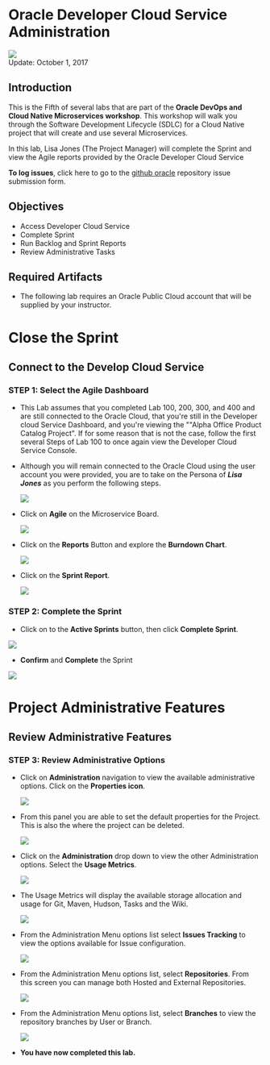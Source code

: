 # Oracle Developer Cloud Service Administration

![](images/500/PictureTitle.png)  
Update: October 1, 2017

## Introduction

This is the Fifth of several labs that are part of the **Oracle DevOps and Cloud Native Microservices workshop**. This workshop will walk you through the Software Development Lifecycle (SDLC) for a Cloud Native project that will create and use several Microservices.

In this lab, Lisa Jones (The Project Manager) will complete the Sprint and view the Agile reports provided by the Oracle Developer Cloud Service


**To log issues**, click here to go to the [github oracle](https://github.com/oracle/learning-library/issues/new) repository issue submission form.

## Objectives
- Access Developer Cloud Service
- Complete Sprint
- Run Backlog and Sprint Reports
- Review Administrative Tasks

## Required Artifacts
- The following lab requires an Oracle Public Cloud account that will be supplied by your instructor.


# Close the Sprint

## Connect to the Develop Cloud Service

### **STEP 1**: Select the Agile Dashboard

- This Lab assumes that you completed Lab 100, 200, 300, and 400 and are still connected to the Oracle Cloud, that you're still in the Developer cloud Service Dashboard, and you're viewing the ""Alpha Office Product Catalog Project". If for some reason that is not the case, follow the first several Steps of Lab 100 to once again view the Developer Cloud Service Console.

- Although you will remain connected to the Oracle Cloud using the user account you were provided, you are to take on the Persona of ***Lisa Jones*** as you perform the following steps.

    ![](images/lisa.png)  

- Click on **Agile** on the Microservice Board.

    ![](images/400/image002.png)

- Click on the **Reports** Button and explore the **Burndown Chart**.

    ![](images/500/image003.png)

- Click on the **Sprint Report**.

    ![](images/500/image003.1.png)


### **STEP 2**: Complete the Sprint

- Click on to the **Active Sprints** button, then click **Complete Sprint**.

![](images/500/image005.png)

- **Confirm** and **Complete** the Sprint

![](images/400/image006.png)


# Project Administrative Features

## Review Administrative Features

### **STEP 3**: Review Administrative Options

- Click on **Administration** navigation to view the available administrative options. Click on the **Properties icon**.

    ![](images/500/image008.png)

- From this panel you are able to set the default properties for the Project. This is also the where the project can be deleted.

    ![](images/500/image009.png)

- Click on the **Administration** drop down to view the other Administration options. Select the **Usage Metrics**.

    ![](images/500/image010.png)

- The Usage Metrics will display the available storage allocation and usage for Git, Maven, Hudson, Tasks and the Wiki.

    ![](images/500/image011.png)

- From the Administration Menu options list select **Issues Tracking** to view the options available for Issue configuration.

    ![](images/500/image012.png)

- From the Administration Menu options list, select **Repositories**. From this screen you can manage both Hosted and External Repositories.

    ![](images/500/image013.png)

- From the Administration Menu options list, select **Branches** to view the repository branches by User or Branch.

    ![](images/500/image014.2.png)

- **You have now completed this lab.**
